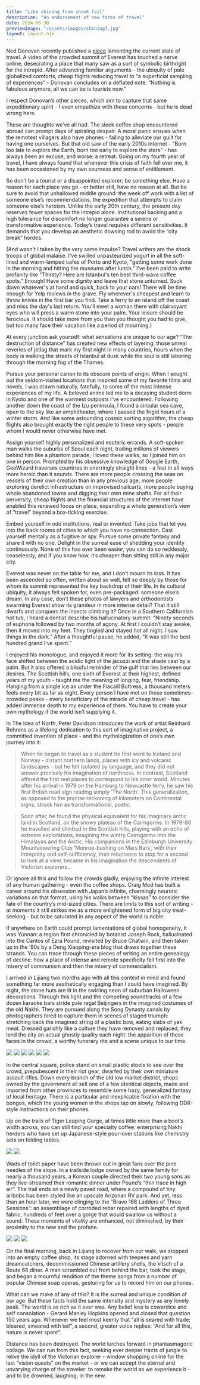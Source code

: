 ```yaml
---
title: "Like shining from shook foil"
description: "An endorsement of new forms of travel"
date: 2024-06-30
previewImage: "/assets/images/shining7.jpg"
layout: layout.njk
---
```


Ned Donovan recently published a [piece](https://substack.com/home/post/p-145657065) lamenting the current state of travel. A video of the crowded summit of Everest has touched a nerve online, desecrating a place that many saw as a sort of symbolic birthright for the intrepid. After advancing familiar arguments - the ubiquity of pale globalized comforts, cheap flights reducing travel to “a superficial sampling of experiences” - Donovan concludes on a deflated note: “Nothing is fabulous anymore, all we can be is tourists now.” 

I respect Donovan’s other pieces, which aim to capture that same expeditionary spirit - I even empathize with these concerns - but he is dead wrong here.

These are thoughts we’ve all had. The sleek coffee shop encountered abroad can prompt days of spiraling despair. A moral panic ensues when the remotest villagers also have phones - failing to alleviate our guilt for having one ourselves. But that old saw of the early 2010s internet - “Born too late to explore the Earth, born too early to explore the stars” - has always been an excuse, and worse: a retreat. Going on my fourth year of travel, I have always found that whenever this crisis of faith fell over me, it has been occasioned by my own sourness and sense of entitlement.

So don’t be a tourist or a disappointed explorer; be something else. Have a reason for each place you go - or better still, have no reason at all. But be sure to avoid that unhallowed middle ground: the week off work with a list of someone else’s recommendations, the expedition that attempts to claim someone else’s heroism. Unlike the early 20th century, the present day reserves fewer spaces for the intrepid alone. Institutional backing and a high tolerance for discomfort no longer guarantee a serene or transformative experience. Today’s travel requires different sensitivities. It demands that you develop an aesthetic dowsing rod to avoid the “city break” hordes.

(And wasn't I taken by the very same impulse? Travel writers are the shock troops of global malaise. I've swilled unpasteurized yogurt in all the soft-lined and warm-lamped cafes of Porto and Kyoto, "getting some work done in the morning and hitting the museums after lunch." I’ve been paid to write profanity like "Thirsty? Here are Istanbul's ten best third-wave coffee spots." Enough! Have some dignity and leave that stone unturned. Suck down whatever's at hand and quick, back to your oars! There will be time enough for Yelp reviews in the grave. Fly wherever's cheapest and learn to throw knives in the first bar you find. Take a ferry to an island off the coast and miss the day's last return. You'll meet a woman there with clairvoyant eyes who will press a warm stone into your palm. Your leisure should be ferocious. It should take more from you than you thought you had to give, but too many face their vacation like a period of mourning.)

At every junction ask yourself: what sensations are unique to our age? “The destruction of distance” has created new effects of layering: those unreal reveries of jetlag that mark my first night in many countries, hours when the body is walking the streets of Istanbul at dusk while the soul is still laboring through the morning fog of the Thames. 

Pursue your personal canon to its obscure points of origin. When I sought out the seldom-visited locations that inspired some of my favorite films and novels, I was drawn naturally, fatefully, to some of the most intense experiences of my life. A beloved anime led me to a decaying student dorm in Kyoto and one of the warmest outposts I’ve encountered. Following another down the coast of the Izu peninsula, I found a circular sea cave, open to the sky like an amphitheater, where I passed the frigid hours of a winter storm. And like some astounding cosmic sorting algorithm, the cheap flights also brought exactly the right people to these very spots - people whom I would never otherwise have met.

Assign yourself highly personalized and esoteric errands. A soft-spoken man walks the suburbs of Seoul each night, trailing millions of viewers behind him like a phantom parade; I loved these walks, so I joined him on one in person. Prompted by his obsessive knowledge of Google Earth, GeoWizard traverses countries in unerringly straight lines - a feat in all ways more heroic than it sounds. There are more people crossing the seas on vessels of their own creation than in any previous age, more people exploring derelict infrastructure on improvised railcarts, more people buying whole abandoned towns and digging their own mine shafts. For all their perversity, cheap flights and the financial structures of the internet have enabled this renewed focus on place, expanding a whole generation’s view of “travel” beyond a box-ticking exercise.

Embed yourself in odd institutions, real or invented. Take jobs that let you into the back rooms of cities to which you have no connection. Cast yourself mentally as a fugitive or spy. Pursue some private fantasy and share it with no one. Delight in the surreal ease of shedding your identity continuously. None of this has ever been easier; you can do so recklessly, ceaselessly, and if you know how, it’s cheaper than sitting still in any major city.

Everest was never on the table for me, and I don’t mourn its loss. It has been ascended so often, written about so well, felt so deeply by those for whom its summit represented the key backdrop of their life. In its cultural ubiquity, it always felt spoken for, even pre-packaged: someone else’s dream. In any case, don’t these photos of lawyers and orthodontists swarming Everest show its grandeur in more intense detail? That it still dwarfs and conquers the insects climbing it? Once in a Southern Californian hot tub, I heard a dentist describe his hallucinatory summit: ”Ninety seconds of euphoria followed by two months of agony. At first I couldn’t stay awake, then it moved into my feet. They tingled and stayed hot all night. I saw things in the dark.”  After a thoughtful pause, he added, ”It was still the best hundred grand I’ve spent.”

I enjoyed his monologue, and enjoyed it more for its setting: the way his face shifted between the acidic light of the jacuzzi and the shade cast by a palm. But it also offered a blissful reminder of the gulf that lies between our desires. The Scottish hills, one sixth of Everest at their highest, defined years of my youth - taught me the meaning of longing, fear, friendship. Hanging from a single ice ax under the Fiacaill Buttress, a thousand meters feels every bit as far as eight. Every person I have met on those sometimes-crowded peaks - every beneficiary of the miracle of cheap travel - has added immense depth to my experience of them. You have to create your own mythology if the world isn’t supplying it. 

In The Idea of North, Peter Davidson introduces the work of artist Reinhard Behrens as a lifelong dedication to this sort of imaginative project, a committed invention of place - and the mythologization of one’s own journey into it:

>When he began to travel as a student he first went to Iceland and Norway - distant northern lands, places with icy and volcanic landscapes - but he felt isolated by language, and they did not answer precisely his imagination of northness. In contrast, Scotland offered the first real places to correspond to his inner world. Minutes after his arrival in 1979 on the Hamburg to Newcastle ferry, he saw his first British road sign reading simply ‘The North’. This generalization, as opposed to the precise reckoning of kilometers on Continental signs, struck him as transformational, poetic.

>Soon after, he found the physical equivalent for his imaginary arctic land in Scotland, on the snowy plateau of the Cairngorms. In 1979-80 he travelled and climbed in the Scottish hills, playing with an echo of extreme explorations, imagining the wintry Cairngorms into the Himalayas and the Arctic. His companions in the Edinburgh University Mountaineering Club ‘Monroe-bashing on Mars Bars’, with their intrepidity and self-sufficiency, their reluctance to stop for a second to look at a view, became in his imagination the descendents of Victorian explorers…

Or ignore all this and follow the crowds gladly, enjoying the infinite interest of any human gathering - even the coffee shops. Craig Mod has built a career around his obsession with Japan’s infinite, charmingly neurotic variations on that format, using his walks between “kissas” to consider the fate of the country’s mid-sized cities. There are limits to this sort of writing - at moments it still strikes me as a more enlightened form of big city treat-seeking - but to be saturated in any aspect of the world is noble.

If anywhere on Earth could prompt lamentations of global homogeneity, it was Yunnan: a region first chronicled by botanist Joseph Rock, hallucinated into the Cantos of Ezra Pound, revisited by Bruce Chatwin, and then taken up in the ‘90s by a Deng Xiaoping-era blog that draws together these strands. You can trace through these pieces of writing an entire genealogy of decline: how a place of intense and remote specificity fell first into the misery of communism and then the misery of commercialism.

I arrived in Lijiang two months ago with all this context in mind and found something far more aesthetically engaging than I could have imagined. By night, the stone huts are lit in the swirling neon of suburban Halloween decorations. Through this light and the competing soundtracks of a few dozen karaoke bars stride pale regal Beijingers in the imagined costumes of the old Nakhi. They are pursued along the Song Dynasty canals by photographers hired to capture them in scenes of staged triumph: stretching back the imagined string of a plastic bow, eating slabs of yak meat. Dressed garishly like a culture they have removed and replaced, they lend the city an actual ghostly quality each night: the apparition of these faces in the crowd, a worthy funerary rite and a scene unique to our time.

![](/assets/images/shining1.jpg)
![](/assets/images/shining2.jpg)
![](/assets/images/shining3.jpg)
![](/assets/images/shining4.jpg)
![](/assets/images/shining5.jpg)
![](/assets/images/shining6.jpg)

In the central square, police stand on small plastic stools to see over the crowd, prepubescent in their riot gear, dwarfed by their own miniature assault rifles. Down every branch of the old low market district, shops owned by the government all sell one of a few identical objects, made and imported from other provinces to resemble some hazy, generalized fantasy of local heritage. There is a particular and inexplicable fixation with the bongos, which the young women in the shops tap on slowly, following DDR-style instructions on their phones. 

Up on the trails of Tiger Leaping Gorge, at times little more than a boot’s width across, you can still find your specialty coffee: enterprising Nakhi herders who have set up Japanese-style pour-over stations like chemistry sets on folding tables.

![](/assets/images/shining7.jpg)
![](/assets/images/shining8.jpg)

Wads of toilet paper have been thrown out in great fans over the pine needles of the slope. In a trailside lodge owned by the same family for nearly a thousand years, a Korean couple directed their two young sons as they live-streamed their romantic dinner under Pound’s “thin trace in high air”. The trail ends on a newly paved road, where a compound of tiny airbnbs has been styled like an upscale Arizonan RV park. And yet, less than an hour later, we were clinging to the “Brave 168 Ladders of Three Sessions”: an assemblage of corroded rebar repaired with lengths of dyed fabric, hundreds of feet over a gorge that would swallow us without a sound. These moments of vitality are enhanced, not diminished, by their proximity to the new and the profane.

![](/assets/images/shining9.jpg)
![](/assets/images/shining10.jpg)
![](/assets/images/shining11.jpg)

On the final morning, back in Lijiang to recover from our walk, we stopped into an empty coffee shop, its stage adorned with teepees and yarn dreamcatchers, decommissioned Chinese artillery shells, the kitsch of a Route 66 diner. A man scrambled out from behind the bar, took the stage, and began a mournful rendition of the theme songs from a number of popular Chinese soap operas, gesturing for us to record him on our phones.

What can we make of any of this? It is the surreal and unique condition of our age. But these facts hold the same intensity and mystery as any lonely peak. The world is as rich as it ever was. Any belief less is cowardice and self consolation - Gerard Manley Hopkins opened and closed that question 150 years ago. Whenever we feel most keenly that “all is seared with trade; bleared, smeared with toil”, a second, greater voice replies: “And for all this, nature is never spent”.

Distance has been destroyed. The world lurches forward in phantasmagoric collage. We can run from this fact, seeking ever deeper tracts of jungle to relive the idyll of the Victorian explorer - window shopping online for the last “vision quests” on the market - or we can accept the eternal and unvarying charge of the traveler: to remake the world as we experience it - and to be drowned, laughing, in the new.